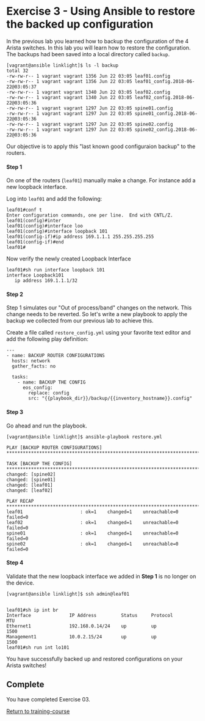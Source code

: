 # Exercise 3 - Using Ansible to restore the backed up configuration

In the previous lab you learned how to backup the configuration of the 4 Arista switches. In this lab you will learn how to restore the configuration. The backups had been saved into a local directory called `backup`.

```
[vagrant@ansible linklight]$ ls -l backup
total 32
-rw-rw-r-- 1 vagrant vagrant 1356 Jun 22 03:05 leaf01.config
-rw-rw-r-- 1 vagrant vagrant 1356 Jun 22 03:05 leaf01_config.2018-06-22@03:05:37
-rw-rw-r-- 1 vagrant vagrant 1340 Jun 22 03:05 leaf02.config
-rw-rw-r-- 1 vagrant vagrant 1340 Jun 22 03:05 leaf02_config.2018-06-22@03:05:36
-rw-rw-r-- 1 vagrant vagrant 1297 Jun 22 03:05 spine01.config
-rw-rw-r-- 1 vagrant vagrant 1297 Jun 22 03:05 spine01_config.2018-06-22@03:05:36
-rw-rw-r-- 1 vagrant vagrant 1297 Jun 22 03:05 spine02.config
-rw-rw-r-- 1 vagrant vagrant 1297 Jun 22 03:05 spine02_config.2018-06-22@03:05:36
```

Our objective is to apply this "last known good configuraion backup" to the routers.

#### Step 1

On one of the routers (`leaf01`) manually make a change. For instance add a new loopback interface.

Log into `leaf01` and add the following:

```
leaf01#conf t
Enter configuration commands, one per line.  End with CNTL/Z.
leaf01(config)#inter
leaf01(config)#interface loo
leaf01(config)#interface loopback 101
leaf01(config-if)#ip address 169.1.1.1 255.255.255.255
leaf01(config-if)#end
leaf01#

```

Now verify the newly created Loopback Interface

```
leaf01#sh run interface loopback 101
interface Loopback101
   ip address 169.1.1.1/32
```

#### Step 2

Step 1 simulates our "Out of process/band" changes on the network. This change needs to be reverted. So let's write a new playbook to apply the backup we collected from our previous lab to achieve this.

Create a file called `restore_config.yml` using your favorite text editor and add the following play definition:

```
---
- name: BACKUP ROUTER CONFIGURATIONS
  hosts: network
  gather_facts: no

  tasks:
    - name: BACKUP THE CONFIG
      eos_config:
        replace: config
        src: "{{playbook_dir}}/backup/{{inventory_hostname}}.config"
```

#### Step 3

Go ahead and run the playbook.

```
[vagrant@ansible linklight]$ ansible-playbook restore.yml

PLAY [BACKUP ROUTER CONFIGURATIONS] **********************************************************************************************************************************************

TASK [BACKUP THE CONFIG] *********************************************************************************************************************************************************
changed: [spine02]
changed: [spine01]
changed: [leaf01]
changed: [leaf02]

PLAY RECAP ***********************************************************************************************************************************************************************
leaf01                     : ok=1    changed=1    unreachable=0    failed=0
leaf02                     : ok=1    changed=1    unreachable=0    failed=0
spine01                    : ok=1    changed=1    unreachable=0    failed=0
spine02                    : ok=1    changed=1    unreachable=0    failed=0
```

#### Step 4

Validate that the new loopback interface we added in **Step 1**  is no longer on the device.

```
[vagrant@ansible linklight]$ ssh admin@leaf01


leaf01#sh ip int br
Interface              IP Address         Status     Protocol         MTU
Ethernet1              192.168.0.14/24    up         up              1500
Management1            10.0.2.15/24       up         up              1500
leaf01#sh run int lo101
```

You have successfully backed up and restored configurations on your Arista switches!

## Complete
You have completed Exercise 03.

[Return to training-course](../README.md)
